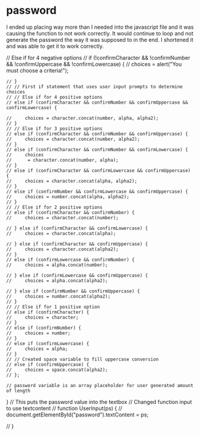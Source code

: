 # password
I ended up placing way more than I needed into the javascript file and it was causing the function to not work correctly. It would continue to loop and not generate the password the way it was supposed to in the end. I shortened it and was able to get it to work correctly.

// Else if for 4 negative options
    // if (!confirmCharacter && !confirmNumber && !confirmUppercase && !confirmLowercase) {
    //     choices = alert("You must choose a criteria!");

    // }
    // // First if statement that uses user input prompts to determine choices
    // // Else if for 4 positive options
    // else if (confirmCharacter && confirmNumber && confirmUppercase && confirmLowercase) {

    //     choices = character.concat(number, alpha, alpha2);
    // }
    // // Else if for 3 positive options
    // else if (confirmCharacter && confirmNumber && confirmUppercase) {
    //     choices = character.concat(number, alpha2);
    // }
    // else if (confirmCharacter && confirmNumber && confirmLowercase) {
    //     choices
    //      = character.concat(number, alpha);
    // }
    // else if (confirmCharacter && confirmLowercase && confirmUppercase) {
    //     choices = character.concat(alpha, alpha2);
    // }
    // else if (confirmNumber && confirmLowercase && confirmUppercase) {
    //     choices = number.concat(alpha, alpha2);
    // }
    // // Else if for 2 positive options 
    // else if (confirmCharacter && confirmNumber) {
    //     choices = character.concat(number);

    // } else if (confirmCharacter && confirmLowercase) {
    //     choices = character.concat(alpha);

    // } else if (confirmCharacter && confirmUppercase) {
    //     choices = character.concat(alpha2);
    // }
    // else if (confirmLowercase && confirmNumber) {
    //     choices = alpha.concat(number);

    // } else if (confirmLowercase && confirmUppercase) {
    //     choices = alpha.concat(alpha2);

    // } else if (confirmNumber && confirmUppercase) {
    //     choices = number.concat(alpha2);
    // }
    // // Else if for 1 positive option
    // else if (confirmCharacter) {
    //     choices = character;
    // }
    // else if (confirmNumber) {
    //     choices = number;
    // }
    // else if (confirmLowercase) {
    //     choices = alpha;
    // }
    // // Created space variable to fill uppercase conversion
    // else if (confirmUppercase) {
    //     choices = space.concat(alpha2);
    // };

    // password variable is an array placeholder for user generated amount of length

}
// This puts the password value into the textbox
// Changed function input to use textcontent
// function UserInput(ps) {
//     document.getElementById("password").textContent = ps;

// }
